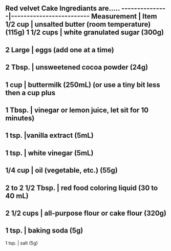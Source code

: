 Red velvet Cake Ingrediants are.....
---------------|-------------------------
Measurement | Item
1/2 cup | unsalted butter (room temperature) (115g)
1 1/2 cups | white granulated sugar (300g)
--------------------------
2 Large | eggs (add one at a time)
--------------------------
2 Tbsp. | unsweetened cocoa powder (24g)
--------------------------
1 cup | buttermilk (250mL) (or use a tiny bit less then a cup plus
--------------------------
1 Tbsp. | vinegar or lemon juice, let sit for 10 minutes)
--------------------------
1 tsp. |vanilla extract (5mL)
--------------------------
1 tsp. | white vinegar (5mL)
--------------------------
1/4 cup | oil (vegetable, etc.) (55g)
--------------------------
2 to 2 1/2 Tbsp. | red food coloring liquid (30 to 40 mL)
--------------------------
2 1/2 cups | all-purpose flour or cake flour (320g)
--------------------------
1 tsp. | baking soda (5g)
--------------------------
1 tsp. | salt (5g)
